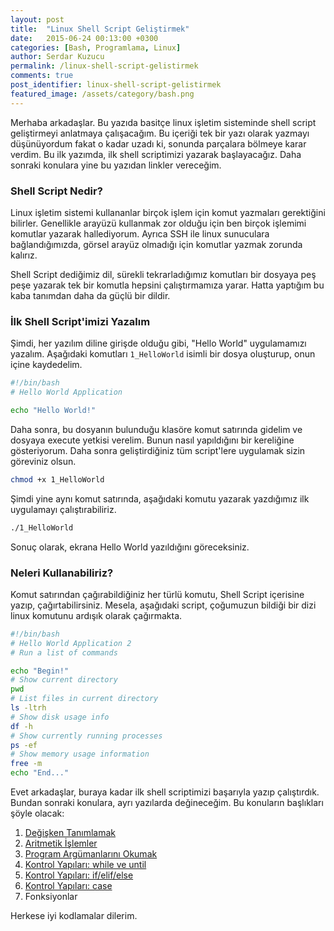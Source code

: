 ```yaml
---
layout: post
title:  "Linux Shell Script Geliştirmek"
date:   2015-06-24 00:13:00 +0300
categories: [Bash, Programlama, Linux]
author: Serdar Kuzucu
permalink: /linux-shell-script-gelistirmek
comments: true
post_identifier: linux-shell-script-gelistirmek
featured_image: /assets/category/bash.png
---
```


Merhaba arkadaşlar. 
Bu yazıda basitçe linux işletim sisteminde shell script geliştirmeyi anlatmaya çalışacağım.
Bu içeriği tek bir yazı olarak yazmayı düşünüyordum fakat o kadar uzadı ki, sonunda parçalara bölmeye karar verdim.
Bu ilk yazımda, ilk shell scriptimizi yazarak başlayacağız.
Daha sonraki konulara yine bu yazıdan linkler vereceğim.

<!--more-->

### Shell Script Nedir?

Linux işletim sistemi kullananlar birçok işlem için komut yazmaları gerektiğini bilirler.
Genellikle arayüzü kullanmak zor olduğu için ben birçok işlemimi komutlar yazarak hallediyorum.
Ayrıca SSH ile linux sunuculara bağlandığımızda, 
görsel arayüz olmadığı için komutlar yazmak zorunda kalırız.

Shell Script dediğimiz dil, 
sürekli tekrarladığımız komutları bir dosyaya peş peşe yazarak
tek bir komutla hepsini çalıştırmamıza yarar.
Hatta yaptığım bu kaba tanımdan daha da güçlü bir dildir.

### İlk Shell Script'imizi Yazalım

Şimdi, her yazılım diline girişde olduğu gibi, "Hello World" uygulamamızı yazalım.
Aşağıdaki komutları `1_HelloWorld` isimli bir dosya oluşturup, onun içine kaydedelim.

```bash
#!/bin/bash
# Hello World Application

echo "Hello World!"
```

Daha sonra, bu dosyanın bulunduğu klasöre komut satırında gidelim ve dosyaya execute yetkisi verelim.
Bunun nasıl yapıldığını bir kereliğine gösteriyorum.
Daha sonra geliştirdiğiniz tüm script'lere uygulamak sizin göreviniz olsun.

```bash
chmod +x 1_HelloWorld
```

Şimdi yine aynı komut satırında, aşağıdaki komutu yazarak yazdığımız ilk uygulamayı çalıştırabiliriz.

```bash
./1_HelloWorld
```

Sonuç olarak, ekrana Hello World yazıldığını göreceksiniz.

### Neleri Kullanabiliriz?

Komut satırından çağırabildiğiniz her türlü komutu, Shell Script içerisine yazıp, çağırtabilirsiniz.
Mesela, aşağıdaki script, çoğumuzun bildiği bir dizi linux komutunu ardışık olarak çağırmakta.

```bash
#!/bin/bash
# Hello World Application 2
# Run a list of commands

echo "Begin!"
# Show current directory
pwd
# List files in current directory
ls -ltrh
# Show disk usage info
df -h
# Show currently running processes
ps -ef
# Show memory usage information
free -m
echo "End..."
```

Evet arkadaşlar, buraya kadar ilk shell scriptimizi başarıyla yazıp çalıştırdık.
Bundan sonraki konulara, ayrı yazılarda değineceğim.
Bu konuların başlıkları şöyle olacak:

1. [Değişken Tanımlamak](/linux-shell-script-gelistirmek-degiskenler)
2. [Aritmetik İşlemler](/shell-scripts-aritmetik-islemler)
3. [Program Argümanlarını Okumak](/shell-scripts-program-argumanlarini-okumak)
4. [Kontrol Yapıları: while ve until](/shell-scripts-while-ve-until-donguleri)
5. [Kontrol Yapıları: if/elif/else](/shell-scripts-if-elif-else)
6. [Kontrol Yapıları: case](/shell-scripts-case-komutu)
7. Fonksiyonlar

Herkese iyi kodlamalar dilerim.
